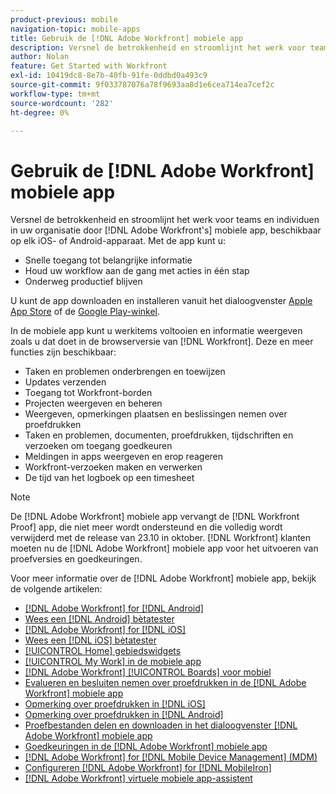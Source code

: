 ```yaml
---
product-previous: mobile
navigation-topic: mobile-apps
title: Gebruik de [!DNL Adobe Workfront] mobiele app
description: Versnel de betrokkenheid en stroomlijnt het werk voor teams en individuen in uw organisatie door [!DNL Adobe Workfront's] mobiele app, beschikbaar op elk iOS- of Android-apparaat.
author: Nolan
feature: Get Started with Workfront
exl-id: 10419dc8-8e7b-40fb-91fe-0ddbd0a493c9
source-git-commit: 9f033787076a78f9693aa8d1e6cea714ea7cef2c
workflow-type: tm+mt
source-wordcount: '282'
ht-degree: 0%

---
```


# Gebruik de [!DNL Adobe Workfront] mobiele app

Versnel de betrokkenheid en stroomlijnt het werk voor teams en individuen in uw organisatie door [!DNL Adobe Workfront's] mobiele app, beschikbaar op elk iOS- of Android-apparaat. Met de app kunt u:

* Snelle toegang tot belangrijke informatie
* Houd uw workflow aan de gang met acties in één stap
* Onderweg productief blijven

U kunt de app downloaden en installeren vanuit het dialoogvenster [Apple App Store](https://apps.apple.com/us/app/adobe-workfront/id1033282981) of de [Google Play-winkel](https://play.google.com/store/apps/details?id=com.workfront.android.aware).

In de mobiele app kunt u werkitems voltooien en informatie weergeven zoals u dat doet in de browserversie van [!DNL Workfront]. Deze en meer functies zijn beschikbaar:

* Taken en problemen onderbrengen en toewijzen
* Updates verzenden
* Toegang tot Workfront-borden
* Projecten weergeven en beheren
* Weergeven, opmerkingen plaatsen en beslissingen nemen over proefdrukken
* Taken en problemen, documenten, proefdrukken, tijdschriften en verzoeken om toegang goedkeuren
* Meldingen in apps weergeven en erop reageren
* Workfront-verzoeken maken en verwerken
* De tijd van het logboek op een timesheet

>[!NOTE]
>
>De [!DNL Adobe Workfront] mobiele app vervangt de [!DNL Workfront Proof] app, die niet meer wordt ondersteund en die volledig wordt verwijderd met de release van 23.10 in oktober. [!DNL Workfront] klanten moeten nu de [!DNL Adobe Workfront] mobiele app voor het uitvoeren van proefversies en goedkeuringen.

Voor meer informatie over de [!DNL Adobe Workfront] mobiele app, bekijk de volgende artikelen:

* [[!DNL Adobe Workfront] for [!DNL Android]](../../../workfront-basics/mobile-apps/using-the-workfront-mobile-app/workfront-for-android.md)
* [Wees een [!DNL Android] bètatester](../../../workfront-basics/mobile-apps/using-the-workfront-mobile-app/android-beta-tester.md)
* [[!DNL Adobe Workfront] for [!DNL iOS]](../../../workfront-basics/mobile-apps/using-the-workfront-mobile-app/workfront-for-ios.md)
* [Wees een [!DNL iOS] bètatester](../../../workfront-basics/mobile-apps/using-the-workfront-mobile-app/ios-beta-tester.md)
* [[!UICONTROL Home] gebiedswidgets](../../../workfront-basics/mobile-apps/using-the-workfront-mobile-app/home-area-widgets-mobile.md)
* [[!UICONTROL My Work] in de mobiele app](../../../workfront-basics/mobile-apps/using-the-workfront-mobile-app/my-work-section-mobile.md)
* [[!DNL Adobe Workfront] [!UICONTROL Boards] voor mobiel](/help/quicksilver/workfront-basics/mobile-apps/using-the-workfront-mobile-app/mobile-boards.md)
* [Evalueren en besluiten nemen over proefdrukken in de [!DNL Adobe Workfront] mobiele app](../../../workfront-basics/mobile-apps/using-the-workfront-mobile-app/work-with-proofs-in-mobile-app.md)
* [Opmerking over proefdrukken in [!DNL iOS]](../../../workfront-basics/mobile-apps/using-the-workfront-mobile-app/comment-on-proofs-ios.md)
* [Opmerking over proefdrukken in [!DNL Android]](../../../workfront-basics/mobile-apps/using-the-workfront-mobile-app/comment-on-proofs-android.md)
* [Proefbestanden delen en downloaden in het dialoogvenster [!DNL Adobe Workfront] mobiele app](../../../workfront-basics/mobile-apps/using-the-workfront-mobile-app/share-proofs-mobile.md)
* [Goedkeuringen in de [!DNL Adobe Workfront] mobiele app](../../../workfront-basics/mobile-apps/using-the-workfront-mobile-app/approvals-in-mobile-app.md)
* [[!DNL Adobe Workfront] for [!DNL Mobile Device Management] (MDM)](../../../workfront-basics/mobile-apps/using-the-workfront-mobile-app/wf-mdm.md)
* [Configureren [!DNL Adobe Workfront] for [!DNL MobileIron]](../../../workfront-basics/mobile-apps/using-the-workfront-mobile-app/wf-mobileiron-configs.md)
* [[!DNL Adobe Workfront] virtuele mobiele app-assistent](../../../workfront-basics/mobile-apps/using-the-workfront-mobile-app/wf-mobile-virtual-assistant.md)

